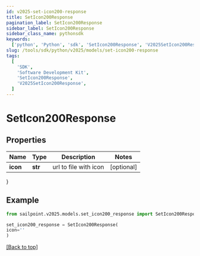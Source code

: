```yaml
---
id: v2025-set-icon200-response
title: SetIcon200Response
pagination_label: SetIcon200Response
sidebar_label: SetIcon200Response
sidebar_class_name: pythonsdk
keywords:
  ['python', 'Python', 'sdk', 'SetIcon200Response', 'V2025SetIcon200Response']
slug: /tools/sdk/python/v2025/models/set-icon200-response
tags:
  [
    'SDK',
    'Software Development Kit',
    'SetIcon200Response',
    'V2025SetIcon200Response',
  ]
---
```


# SetIcon200Response

## Properties

| Name     | Type    | Description           | Notes      |
| -------- | ------- | --------------------- | ---------- |
| **icon** | **str** | url to file with icon | [optional] |

}

## Example

```python
from sailpoint.v2025.models.set_icon200_response import SetIcon200Response

set_icon200_response = SetIcon200Response(
icon=''
)

```

[[Back to top]](#)
